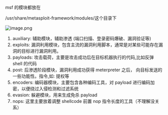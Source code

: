 msf 的模块都放在

/usr/share/metasploit-framework/modules/这个目录下

![image.png](https://fynotefile.oss-cn-zhangjiakou.aliyuncs.com/fynote/1985/1640748958000/9e03e3c4dbc548d7b38c0389b1f131ab.png)

1. auxiliary: 辅助模块，辅助渗透 (端口扫描、登录密码爆破、漏洞验证等)
2. exploits: 漏洞利用模块，包含主流的漏洞利用脚本，通常是对某些可能存在漏洞的目标进行漏洞利用。
3. payloads: 攻击载荷，主要是攻击成功后在目标机器执行的代码,比如反弹 shell 的代码
4. post: 后渗透阶段模块，漏洞利用成功获得 meterpreter 之后， 向目标发送的一些功能性。指令,如: 提权等
5. encoders: 编码器模块，主要包含各种编码工具，对 payload 进行编码加密，以便绕过入侵检测和过滤系统
6. evasion: 躲避模块，用来生成免杀 payload
7. nops: 这里主要放着调整 shellcode 前置 nop 指令长度的工具（不理解没关系）
